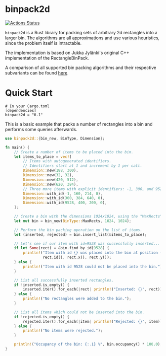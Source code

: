 # binpack2d

[![Actions Status](https://github.com/InfinityTools/binpack2d/workflows/Cargo%20Build%20%26%20Test/badge.svg)](https://github.com/InfinityTools/binpack2d/actions)

`binpack2d` is a Rust library for packing sets of arbitrary 2d rectangles into a larger bin.
The algorithms are all approximations and use various heuristics, since the problem itself is intractable.

The implementation is based on Jukka Jylänki's original C++ implementation of the RectangleBinPack.

A comparison of all supported bin packing algorithms and their respective subvariants can be found
<a href="https://github.com/InfinityTools/binpack2d/blob/comparison/comparison.md">here</a>.

# Quick Start

```
# In your Cargo.toml
[dependencies]
binpack2d = "0.1"
```

This is a basic example that packs a number of rectangles into a bin and performs some queries afterwards.

```rust
use binpack2d::{bin_new, BinType, Dimension};

fn main() {
    // Create a number of items to be placed into the bin.
    let items_to_place = vec![
        // Items with autogenerated identifiers.
        // Identifiers start at 1 and increment by 1 per call.
        Dimension::new(188, 300),
        Dimension::new(32, 32),
        Dimension::new(420, 512),
        Dimension::new(620, 384),
        // Three more items with explicit identifiers: -1, 300, and 9528 respectively
        Dimension::with_id(-1, 160, 214, 0),
        Dimension::with_id(300, 384, 640, 0),
        Dimension::with_id(9528, 400, 200, 0),
    ];

    // Create a bin with the dimensions 1024x1024, using the "MaxRects" bin type.
    let mut bin = bin_new(BinType::MaxRects, 1024, 1024);

    // Perform the bin packing operation on the list of items.
    let (inserted, rejected) = bin.insert_list(&items_to_place);

    // Let's see if our item with id=9528 was successfully inserted...
    if let Some(rect) = &bin.find_by_id(9528) {
        println!("Item with id {} was placed into the bin at position (x: {}, y: {})",
                 rect.id(), rect.x(), rect.y());
    } else {
        println!("Item with id 9528 could not be placed into the bin.");
    }

    // List all successfully inserted rectangles.
    if !inserted.is_empty() {
        inserted.iter().for_each(|rect| println!("Inserted: {}", rect));
    } else {
        println!("No rectangles were added to the bin.");
    }

    // List all items which could not be inserted into the bin.
    if !rejected.is_empty() {
        rejected.iter().for_each(|item| println!("Rejected: {}", item));
    } else {
        println!("No items were rejected.");
    }

    println!("Occupancy of the bin: {:.1} %", bin.occupancy() * 100.0);
}
```

<!-- The full API Documentation can be found here: https://docs.rs/binpack2d -->
